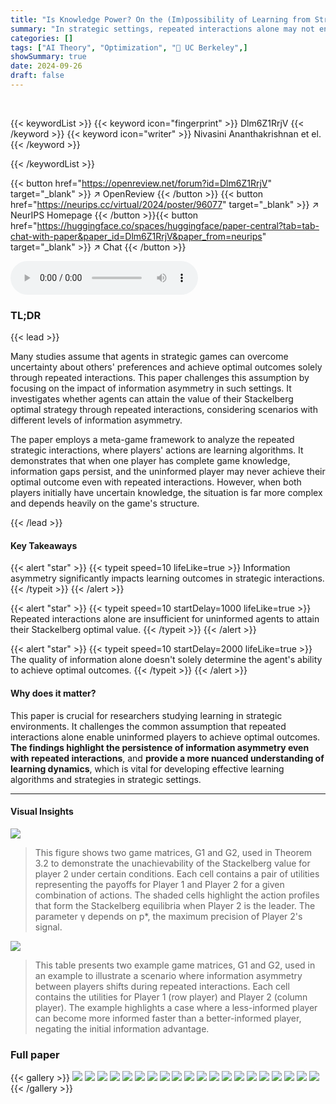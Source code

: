 ```yaml
---
title: "Is Knowledge Power? On the (Im)possibility of Learning from Strategic Interactions"
summary: "In strategic settings, repeated interactions alone may not enable uninformed players to achieve optimal outcomes, highlighting the persistent impact of information asymmetry."
categories: []
tags: ["AI Theory", "Optimization", "🏢 UC Berkeley",]
showSummary: true
date: 2024-09-26
draft: false
---
```


<br>

{{< keywordList >}}
{{< keyword icon="fingerprint" >}} Dlm6Z1RrjV {{< /keyword >}}
{{< keyword icon="writer" >}} Nivasini Ananthakrishnan et el. {{< /keyword >}}
 
{{< /keywordList >}}

{{< button href="https://openreview.net/forum?id=Dlm6Z1RrjV" target="_blank" >}}
↗ OpenReview
{{< /button >}}
{{< button href="https://neurips.cc/virtual/2024/poster/96077" target="_blank" >}}
↗ NeurIPS Homepage
{{< /button >}}{{< button href="https://huggingface.co/spaces/huggingface/paper-central?tab=tab-chat-with-paper&paper_id=Dlm6Z1RrjV&paper_from=neurips" target="_blank" >}}
↗ Chat
{{< /button >}}



<audio controls>
    <source src="https://ai-paper-reviewer.com/Dlm6Z1RrjV/podcast.wav" type="audio/wav">
    Your browser does not support the audio element.
</audio>


### TL;DR


{{< lead >}}

Many studies assume that agents in strategic games can overcome uncertainty about others' preferences and achieve optimal outcomes solely through repeated interactions. This paper challenges this assumption by focusing on the impact of information asymmetry in such settings. It investigates whether agents can attain the value of their Stackelberg optimal strategy through repeated interactions, considering scenarios with different levels of information asymmetry.

The paper employs a meta-game framework to analyze the repeated strategic interactions, where players' actions are learning algorithms.  It demonstrates that when one player has complete game knowledge, information gaps persist, and the uninformed player may never achieve their optimal outcome even with repeated interactions.  However, when both players initially have uncertain knowledge, the situation is far more complex and depends heavily on the game's structure.

{{< /lead >}}


#### Key Takeaways

{{< alert "star" >}}
{{< typeit speed=10 lifeLike=true >}} Information asymmetry significantly impacts learning outcomes in strategic interactions. {{< /typeit >}}
{{< /alert >}}

{{< alert "star" >}}
{{< typeit speed=10 startDelay=1000 lifeLike=true >}} Repeated interactions alone are insufficient for uninformed agents to attain their Stackelberg optimal value. {{< /typeit >}}
{{< /alert >}}

{{< alert "star" >}}
{{< typeit speed=10 startDelay=2000 lifeLike=true >}} The quality of information alone doesn't solely determine the agent's ability to achieve optimal outcomes. {{< /typeit >}}
{{< /alert >}}

#### Why does it matter?
This paper is crucial for researchers studying learning in strategic environments.  It challenges the common assumption that repeated interactions alone enable uninformed players to achieve optimal outcomes. **The findings highlight the persistence of information asymmetry even with repeated interactions**, and **provide a more nuanced understanding of learning dynamics**, which is vital for developing effective learning algorithms and strategies in strategic settings.

------
#### Visual Insights



![](https://ai-paper-reviewer.com/Dlm6Z1RrjV/figures_7_1.jpg)

> This figure shows two game matrices, G1 and G2, used in Theorem 3.2 to demonstrate the unachievability of the Stackelberg value for player 2 under certain conditions. Each cell contains a pair of utilities representing the payoffs for Player 1 and Player 2 for a given combination of actions. The shaded cells highlight the action profiles that form the Stackelberg equilibria when Player 2 is the leader. The parameter γ depends on p*, the maximum precision of Player 2's signal.





![](https://ai-paper-reviewer.com/Dlm6Z1RrjV/tables_8_1.jpg)

> This table presents two example game matrices, G1 and G2, used in an example to illustrate a scenario where information asymmetry between players shifts during repeated interactions.  Each cell contains the utilities for Player 1 (row player) and Player 2 (column player). The example highlights a case where a less-informed player can become more informed faster than a better-informed player, negating the initial information advantage.





### Full paper

{{< gallery >}}
<img src="https://ai-paper-reviewer.com/Dlm6Z1RrjV/1.png" class="grid-w50 md:grid-w33 xl:grid-w25" />
<img src="https://ai-paper-reviewer.com/Dlm6Z1RrjV/2.png" class="grid-w50 md:grid-w33 xl:grid-w25" />
<img src="https://ai-paper-reviewer.com/Dlm6Z1RrjV/3.png" class="grid-w50 md:grid-w33 xl:grid-w25" />
<img src="https://ai-paper-reviewer.com/Dlm6Z1RrjV/4.png" class="grid-w50 md:grid-w33 xl:grid-w25" />
<img src="https://ai-paper-reviewer.com/Dlm6Z1RrjV/5.png" class="grid-w50 md:grid-w33 xl:grid-w25" />
<img src="https://ai-paper-reviewer.com/Dlm6Z1RrjV/6.png" class="grid-w50 md:grid-w33 xl:grid-w25" />
<img src="https://ai-paper-reviewer.com/Dlm6Z1RrjV/7.png" class="grid-w50 md:grid-w33 xl:grid-w25" />
<img src="https://ai-paper-reviewer.com/Dlm6Z1RrjV/8.png" class="grid-w50 md:grid-w33 xl:grid-w25" />
<img src="https://ai-paper-reviewer.com/Dlm6Z1RrjV/9.png" class="grid-w50 md:grid-w33 xl:grid-w25" />
<img src="https://ai-paper-reviewer.com/Dlm6Z1RrjV/10.png" class="grid-w50 md:grid-w33 xl:grid-w25" />
<img src="https://ai-paper-reviewer.com/Dlm6Z1RrjV/11.png" class="grid-w50 md:grid-w33 xl:grid-w25" />
<img src="https://ai-paper-reviewer.com/Dlm6Z1RrjV/12.png" class="grid-w50 md:grid-w33 xl:grid-w25" />
<img src="https://ai-paper-reviewer.com/Dlm6Z1RrjV/13.png" class="grid-w50 md:grid-w33 xl:grid-w25" />
<img src="https://ai-paper-reviewer.com/Dlm6Z1RrjV/14.png" class="grid-w50 md:grid-w33 xl:grid-w25" />
<img src="https://ai-paper-reviewer.com/Dlm6Z1RrjV/15.png" class="grid-w50 md:grid-w33 xl:grid-w25" />
<img src="https://ai-paper-reviewer.com/Dlm6Z1RrjV/16.png" class="grid-w50 md:grid-w33 xl:grid-w25" />
<img src="https://ai-paper-reviewer.com/Dlm6Z1RrjV/17.png" class="grid-w50 md:grid-w33 xl:grid-w25" />
<img src="https://ai-paper-reviewer.com/Dlm6Z1RrjV/18.png" class="grid-w50 md:grid-w33 xl:grid-w25" />
<img src="https://ai-paper-reviewer.com/Dlm6Z1RrjV/19.png" class="grid-w50 md:grid-w33 xl:grid-w25" />
<img src="https://ai-paper-reviewer.com/Dlm6Z1RrjV/20.png" class="grid-w50 md:grid-w33 xl:grid-w25" />
{{< /gallery >}}